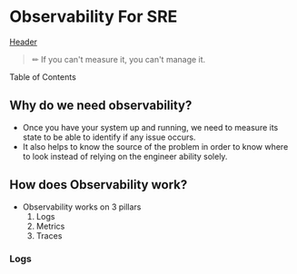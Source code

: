 # Observability For SRE
[Header](Assets/Observability-For-SRE.png)
>✏ If you can't measure it, you can't manage it.

Table of Contents


## Why do we need observability?
* Once you have your system up and running, we need to measure its state to be able to identify if any issue occurs.
* It also helps to know the source of the problem in order to know where to look instead of relying on the engineer ability solely.






## How does Observability work?
- Observability works on 3 pillars
	1. Logs
	2. Metrics
	3. Traces






### Logs
